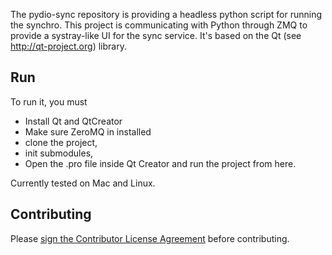 The pydio-sync repository is providing a headless python script for running the synchro. This project is communicating with Python through ZMQ to provide a systray-like UI for the sync service.
It's based on the Qt (see http://qt-project.org) library.

## Run

To run it, you must 
 * Install Qt and QtCreator
 * Make sure ZeroMQ in installed 
 * clone the project, 
 * init submodules, 
 * Open the .pro file inside Qt Creator and run the project from here.

Currently tested on Mac and Linux.

## Contributing

Please <a href="http://pyd.io/contribute/cla">sign the Contributor License Agreement</a> before contributing.
